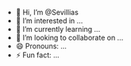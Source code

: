- 👋 Hi, I’m @Sevillias
- 👀 I’m interested in ...
- 🌱 I’m currently learning ...
- 💞️ I’m looking to collaborate on ...
- 😄 Pronouns: ...
- ⚡ Fun fact: ...

<!---
Sevillias/Sevillias is a ✨ special ✨ repository because its `README.md` (this files) appears on your GitHub profile.
You can click the Preview link to take a look at your changes.
--->
